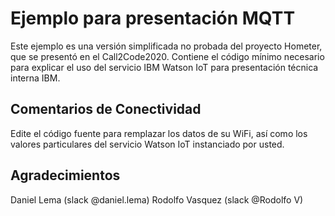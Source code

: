 # Ejemplo para presentación MQTT

Este ejemplo es una versión simplificada no probada del proyecto Hometer, que se presentó en el Call2Code2020.  Contiene el código mínimo necesario para explicar el uso del servicio IBM Watson IoT para presentación técnica interna IBM.

## Comentarios de Conectividad

Edite el código fuente para remplazar los datos de su WiFi, así como los valores particulares del servicio Watson IoT instanciado por usted.

## Agradecimientos

Daniel Lema (slack @daniel.lema)
Rodolfo Vasquez (slack @Rodolfo V)
